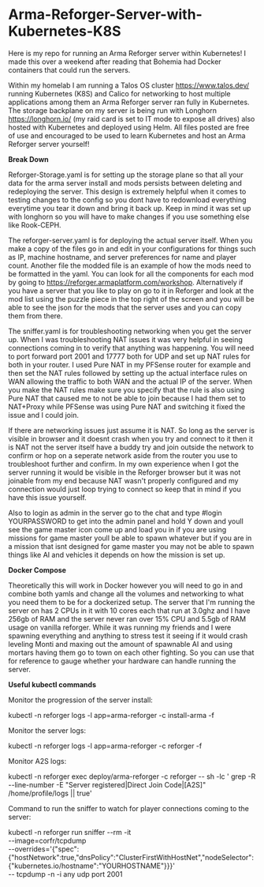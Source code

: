 # Arma-Reforger-Server-with-Kubernetes-K8S

Here is my repo for running an Arma Reforger server within Kubernetes! I made this over a weekend after reading that Bohemia had Docker containers that could run the servers. 

Within my homelab I am running a Talos OS cluster https://www.talos.dev/ running Kubernetes (K8S) and Calico for networking to host multiple applications among them an Arma Reforger server ran fully in Kubernetes. The storage backplane on my server is being run with Longhorn https://longhorn.io/ (my raid card is set to IT mode to expose all drives) also hosted with Kubernetes and deployed using Helm. All files posted are free of use and encouraged to be used to learn Kubernetes and host an Arma Reforger server yourself!

**Break Down**

Reforger-Storage.yaml is for setting up the storage plane so that all your data for the arma server install and mods persists between deleting and redeploying the server. This design is extremely helpful when it comes to testing changes to the config so you dont have to redownload everything everytime you tear it down and bring it back up. Keep in mind it was set up with longhorn so you will have to make changes if you use something else like Rook-CEPH. 

The reforger-server.yaml is for deploying the actual server itself. When you make a copy of the files go in and edit in your configurations for things such as IP, machine hostname, and server preferences for name and player count. Another file the modded file is an example of how the mods need to be formatted in the yaml. You can look for all the components for each mod by going to https://reforger.armaplatform.com/workshop. Alternatively if you have a server that you like to play on go to it in Reforger and look at the mod list using the puzzle piece in the top right of the screen and you will be able to see the json for the mods that the server uses and you can copy them from there.  

The sniffer.yaml is for troubleshooting networking when you get the server up. When I was troubleshooting NAT issues it was very helpful in seeing connections coming in to verify that anything was happening. You will need to port forward port 2001 and 17777 both for UDP and set up NAT rules for both in your router. I used Pure NAT in my PFSense router for example and then set the NAT rules followed by setting up the actual interface rules on WAN allowing the traffic to both WAN and the actual IP of the server. When you make the NAT rules make sure you specify that the rule is also using Pure NAT that caused me to not be able to join because I had them set to NAT+Proxy while PFSense was using Pure NAT and switching it fixed the issue and I could join.

If there are networking issues just assume it is NAT. So long as the server is visible in browser and it doesnt crash when you try and connect to it then it is NAT not the server itself have a buddy try and join outside the network to confirm or hop on a seperate network aside from the router you use to troubleshoot further and confirm. In my own experience when I got the server running it would be visible in the Reforger browser but it was not joinable from my end because NAT wasn't properly configured and my connection would just loop trying to connect so keep that in mind if you have this issue yourself.

Also to login as admin in the server go to the chat and type #login YOURPASSWORD to get into the admin panel and hold Y down and youll see the game master icon come up and load you in if you are using missions for game master youll be able to spawn whatever but if you are in a mission that isnt designed for game master you may not be able to spawn things like AI and vehicles it depends on how the mission is set up. 

**Docker Compose** 

Theoretically this will work in Docker however you will need to go in and combine both yamls and change all the volumes and networking to what you need them to be for a dockerized setup. The server that I'm running the server on has 2 CPUs in it with 10 cores each that run at 3.0ghz and I have 256gb of RAM and the server never ran over 15% CPU and 5.5gb of RAM usage on vanilla reforger. While it was running my friends and I were spawning everything and anything to stress test it seeing if it would crash leveling Monti and maxing out the amount of spawnable AI and using mortars having them go to town on each other fighting. So you can use that for reference to gauge whether your hardware can handle running the server.

**Useful kubectl commands** 

Monitor the progression of the server install: 

kubectl -n reforger logs -l app=arma-reforger -c install-arma -f

Monitor the server logs:

kubectl -n reforger logs -l app=arma-reforger -c reforger -f

Monitor A2S logs: 

kubectl -n reforger exec deploy/arma-reforger -c reforger -- sh -lc ' 
grep -R --line-number -E "Server registered|Direct Join Code|\[A2S\]" /home/profile/logs || true'

Command to run the sniffer to watch for player connections coming to the server:

kubectl -n reforger run sniffer --rm -it \
  --image=corfr/tcpdump \
  --overrides='{"spec":{"hostNetwork":true,"dnsPolicy":"ClusterFirstWithHostNet","nodeSelector":{"kubernetes.io/hostname":"YOURHOSTNAME"}}}' \
  -- tcpdump -n -i any udp port 2001

